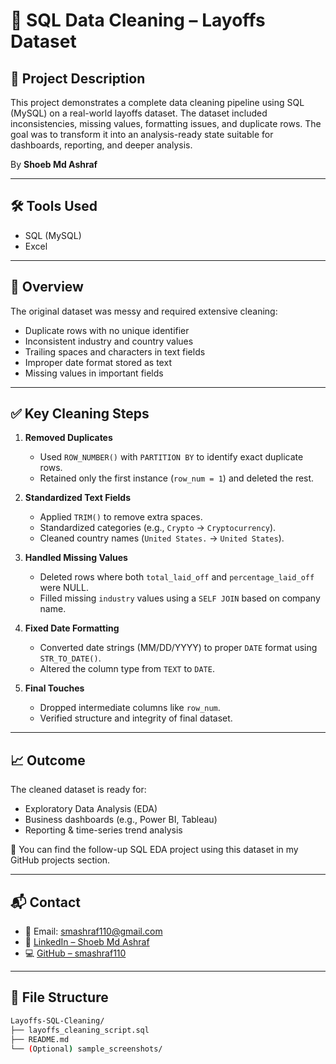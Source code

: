 # 🧹 SQL Data Cleaning – Layoffs Dataset

## 📘 Project Description

This project demonstrates a complete data cleaning pipeline using SQL (MySQL) on a real-world layoffs dataset. The dataset included inconsistencies, missing values, formatting issues, and duplicate rows. The goal was to transform it into an analysis-ready state suitable for dashboards, reporting, and deeper analysis.

By **Shoeb Md Ashraf**

---

## 🛠 Tools Used

- SQL (MySQL)
- Excel

---

## 🧾 Overview

The original dataset was messy and required extensive cleaning:
- Duplicate rows with no unique identifier
- Inconsistent industry and country values
- Trailing spaces and characters in text fields
- Improper date format stored as text
- Missing values in important fields

---

## ✅ Key Cleaning Steps

1. **Removed Duplicates**
   - Used `ROW_NUMBER()` with `PARTITION BY` to identify exact duplicate rows.
   - Retained only the first instance (`row_num = 1`) and deleted the rest.

2. **Standardized Text Fields**
   - Applied `TRIM()` to remove extra spaces.
   - Standardized categories (e.g., `Crypto` → `Cryptocurrency`).
   - Cleaned country names (`United States.` → `United States`).

3. **Handled Missing Values**
   - Deleted rows where both `total_laid_off` and `percentage_laid_off` were NULL.
   - Filled missing `industry` values using a `SELF JOIN` based on company name.

4. **Fixed Date Formatting**
   - Converted date strings (MM/DD/YYYY) to proper `DATE` format using `STR_TO_DATE()`.
   - Altered the column type from `TEXT` to `DATE`.

5. **Final Touches**
   - Dropped intermediate columns like `row_num`.
   - Verified structure and integrity of final dataset.

---

## 📈 Outcome

The cleaned dataset is ready for:
- Exploratory Data Analysis (EDA)
- Business dashboards (e.g., Power BI, Tableau)
- Reporting & time-series trend analysis

🔗 You can find the follow-up SQL EDA project using this dataset in my GitHub projects section.

---

## 📬 Contact

- 📧 Email: smashraf110@gmail.com   
- 💼 [LinkedIn – Shoeb Md Ashraf](https://www.linkedin.com/in/shoebmdashraf/)  
- 💻 [GitHub – smashraf110](https://github.com/smashraf110)

---

## 📂 File Structure

```bash
Layoffs-SQL-Cleaning/
├── layoffs_cleaning_script.sql
├── README.md
└── (Optional) sample_screenshots/
